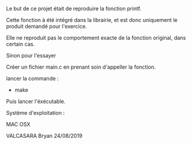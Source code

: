 Le but de ce projet était de reproduire la fonction printf.

Cette fonction à été intégré dans la librairie, et est donc uniquement le produit demandé pour l'exercice.

Elle ne reproduit pas le comportement exacte de la fonction original, dans certain cas.

Sinon pour l'essayer

Créer un fichier main.c en prenant soin d'appeller la fonction.

lancer la commande :

- make

Puis lancer l'éxécutable.

Système d'exploitation :

MAC OSX

VALCASARA Bryan 24/08/2019
